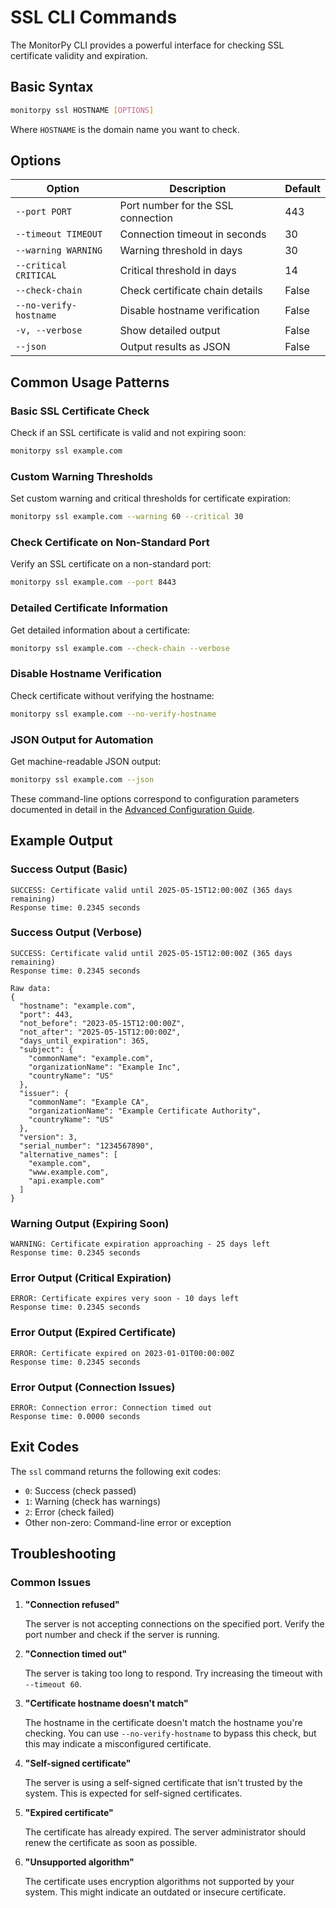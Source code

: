 # SSL CLI Commands

The MonitorPy CLI provides a powerful interface for checking SSL certificate validity and expiration.

## Basic Syntax

```bash
monitorpy ssl HOSTNAME [OPTIONS]
```

Where `HOSTNAME` is the domain name you want to check.

## Options

| Option | Description | Default |
|--------|-------------|---------|
| `--port PORT` | Port number for the SSL connection | 443 |
| `--timeout TIMEOUT` | Connection timeout in seconds | 30 |
| `--warning WARNING` | Warning threshold in days | 30 |
| `--critical CRITICAL` | Critical threshold in days | 14 |
| `--check-chain` | Check certificate chain details | False |
| `--no-verify-hostname` | Disable hostname verification | False |
| `-v, --verbose` | Show detailed output | False |
| `--json` | Output results as JSON | False |

## Common Usage Patterns

### Basic SSL Certificate Check

Check if an SSL certificate is valid and not expiring soon:

```bash
monitorpy ssl example.com
```

### Custom Warning Thresholds

Set custom warning and critical thresholds for certificate expiration:

```bash
monitorpy ssl example.com --warning 60 --critical 30
```

### Check Certificate on Non-Standard Port

Verify an SSL certificate on a non-standard port:

```bash
monitorpy ssl example.com --port 8443
```

### Detailed Certificate Information

Get detailed information about a certificate:

```bash
monitorpy ssl example.com --check-chain --verbose
```

### Disable Hostname Verification

Check certificate without verifying the hostname:

```bash
monitorpy ssl example.com --no-verify-hostname
```

### JSON Output for Automation

Get machine-readable JSON output:

```bash
monitorpy ssl example.com --json
```
These command-line options correspond to configuration parameters documented in detail in the [Advanced Configuration Guide](../reference/advanced_configuration.md).

## Example Output

### Success Output (Basic)

```
SUCCESS: Certificate valid until 2025-05-15T12:00:00Z (365 days remaining)
Response time: 0.2345 seconds
```

### Success Output (Verbose)

```
SUCCESS: Certificate valid until 2025-05-15T12:00:00Z (365 days remaining)
Response time: 0.2345 seconds

Raw data:
{
  "hostname": "example.com",
  "port": 443,
  "not_before": "2023-05-15T12:00:00Z",
  "not_after": "2025-05-15T12:00:00Z",
  "days_until_expiration": 365,
  "subject": {
    "commonName": "example.com",
    "organizationName": "Example Inc",
    "countryName": "US"
  },
  "issuer": {
    "commonName": "Example CA",
    "organizationName": "Example Certificate Authority",
    "countryName": "US"
  },
  "version": 3,
  "serial_number": "1234567890",
  "alternative_names": [
    "example.com",
    "www.example.com",
    "api.example.com"
  ]
}
```

### Warning Output (Expiring Soon)

```
WARNING: Certificate expiration approaching - 25 days left
Response time: 0.2345 seconds
```

### Error Output (Critical Expiration)

```
ERROR: Certificate expires very soon - 10 days left
Response time: 0.2345 seconds
```

### Error Output (Expired Certificate)

```
ERROR: Certificate expired on 2023-01-01T00:00:00Z
Response time: 0.2345 seconds
```

### Error Output (Connection Issues)

```
ERROR: Connection error: Connection timed out
Response time: 0.0000 seconds
```

## Exit Codes

The `ssl` command returns the following exit codes:

- `0`: Success (check passed)
- `1`: Warning (check has warnings)
- `2`: Error (check failed)
- Other non-zero: Command-line error or exception

## Troubleshooting

### Common Issues

1. **"Connection refused"**
   
   The server is not accepting connections on the specified port. Verify the port number and check if the server is running.

2. **"Connection timed out"**
   
   The server is taking too long to respond. Try increasing the timeout with `--timeout 60`.

3. **"Certificate hostname doesn't match"**
   
   The hostname in the certificate doesn't match the hostname you're checking. You can use `--no-verify-hostname` to bypass this check, but this may indicate a misconfigured certificate.

4. **"Self-signed certificate"**
   
   The server is using a self-signed certificate that isn't trusted by the system. This is expected for self-signed certificates.

5. **"Expired certificate"**
   
   The certificate has already expired. The server administrator should renew the certificate as soon as possible.
   
6. **"Unsupported algorithm"**
   
   The certificate uses encryption algorithms not supported by your system. This might indicate an outdated or insecure certificate.